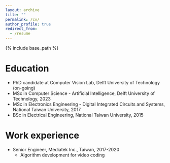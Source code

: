 ```yaml
---
layout: archive
title: ""
permalink: /cv/
author_profile: true
redirect_from:
  - /resume
---
```


{% include base_path %}

Education
======
* PhD candidate at Computer Vision Lab, Delft University of Technology (on-going)
* MSc in Computer Science - Artificial Intelligence, Delft University of Technology, 2023
* MSc in Electronics Engineering - Digital Integrated Circuits and Systems, National Taiwan University, 2017
* BSc in Electrical Engineering, National Taiwan University, 2015

Work experience
======
* Senior Engineer, Mediatek Inc., Taiwan, 2017-2020
  * Algorithm development for video coding

<!--
Publications
======
  <ul>{% for post in site.publications %}
    {% include archive-single-cv.html %}
  {% endfor %}</ul>
-->
  
